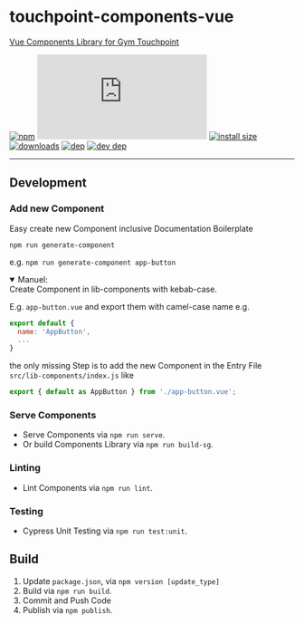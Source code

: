 # touchpoint-components-vue
[Vue Components Library for Gym Touchpoint](https://touchpoint-components.netlify.app)

[![npm](https://badgen.net/npm/v/touchpoint-components-vue)](https://www.npmjs.com/package/touchpoint-components-vue)
[![gzip size](https://badgen.net/badgesize/gzip/https://cdn.jsdelivr.net/npm/touchpoint-components-vue/dist/touchpoint-components-vue.min.js)](https://cdn.jsdelivr.net/npm/touchpoint-components-vue/dist/touchpoint-components-vue.min.js)
[![install size](https://badgen.net/packagephobia/install/touchpoint-components-vue)](https://packagephobia.now.sh/result?p=touchpoint-components-vue)
[![downloads](https://badgen.net/npm/dt/touchpoint-components-vue)](https://www.npmjs.com/package/touchpoint-components-vue)
[![dep](https://badgen.net/david/dep/fitx/touchpoint-components/vue?label=deps)](https://david-dm.org/fitx/touchpoint-components-vue)
[![dev dep](https://badgen.net/david/dev/fitx/touchpoint-components/vue?label=devDeps)](https://david-dm.org/fitx/touchpoint-components?type=dev)

---

## Development
### Add new Component
Easy create new Component inclusive Documentation Boilerplate

`npm run generate-component`

e.g. `npm run generate-component app-button`

<details open>
<summary>Manuel:</summary>
Create Component in lib-components with kebab-case.

E.g. `app-button.vue`
and export them with camel-case name
e.g.
```javascript
export default {
  name: 'AppButton',
  ...
}
```
the only missing Step is to add the new Component 
in the Entry File `src/lib-components/index.js` like
```javascript
export { default as AppButton } from './app-button.vue';
```
</details>

### Serve Components
- Serve Components via `npm run serve`.
- Or build Components Library via `npm run build-sg`.

### Linting
- Lint Components via `npm run lint`.

### Testing
- Cypress Unit Testing via `npm run test:unit`.

## Build
1. Update `package.json`, via `npm version [update_type]`
2. Build via `npm run build`.
3. Commit and Push Code
4. Publish via `npm publish`.
